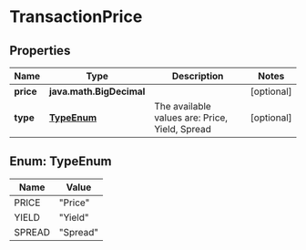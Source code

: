 

# TransactionPrice


## Properties

| Name | Type | Description | Notes |
|------------ | ------------- | ------------- | -------------|
|**price** | **java.math.BigDecimal** |  |  [optional] |
|**type** | [**TypeEnum**](#TypeEnum) | The available values are: Price, Yield, Spread |  [optional] |



## Enum: TypeEnum

| Name | Value |
|---- | -----|
| PRICE | &quot;Price&quot; |
| YIELD | &quot;Yield&quot; |
| SPREAD | &quot;Spread&quot; |



